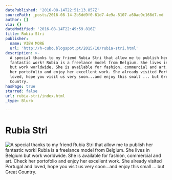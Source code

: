 ```yaml
---
datePublished: '2016-08-14T22:51:13.857Z'
sourcePath: _posts/2016-08-14-2b5dd9f0-61d7-4e9a-8107-a60ae9c168d7.md
author: []
via: {}
dateModified: '2016-08-14T22:49:59.816Z'
title: Rubia Stri
publisher:
  name: VIEW MORE
  url: 'http://h-cubo.blogspot.pt/2015/10/rubia-stri.html'
description: >-
  A special thanks to my friend Rubia Stri that allow me to publish her
  fantastic work! Rubia is a freelance model from Belgium. She lives in Belgium
  but work worldwide. She is available for fashion, commercial and art. Check
  her portofolio and enjoy her excellent work. She already visited Portugal and
  loved, hope you visit us very soon...and enjoy this small ... but Great
  Country.
hasPage: true
starred: false
url: rubia-stri/index.html
_type: Blurb

---
```

# Rubia Stri
![A special thanks to my friend Rubia Stri that allow me to publish her fantastic work! Rubia is a freelance model from Belgium. She lives in Belgium but work worldwide. She is available for fashion, commercial and art. Check her portofolio and enjoy her excellent work. She already visited Portugal and loved, hope you visit us very soon...and enjoy this small ... but Great Country.](https://the-grid-user-content.s3-us-west-2.amazonaws.com/0ea23ee3-5396-40e5-8bf0-d43f02dccf12.jpg)